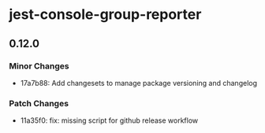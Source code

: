 # jest-console-group-reporter

## 0.12.0

### Minor Changes

- 17a7b88: Add changesets to manage package versioning and changelog

### Patch Changes

- 11a35f0: fix: missing script for github release workflow
